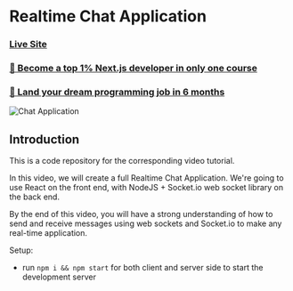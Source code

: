 # Realtime Chat Application

### [Live Site](https://realtime-chat-application.netlify.com)

### [🌟 Become a top 1% Next.js developer in only one course](https://jsmastery.pro/next15)
### [🚀 Land your dream programming job in 6 months](https://jsmastery.pro/masterclass)

![Chat Application](https://i.ytimg.com/vi/ZwFA3YMfkoc/maxresdefault.jpg)

## Introduction
This is a code repository for the corresponding video tutorial. 

In this video, we will create a full Realtime Chat Application. We're going to use  React on the front end, with NodeJS + Socket.io web socket library on the back end. 

By the end of this video, you will have a strong understanding of how to send and receive messages using web sockets and Socket.io to make any real-time application.


Setup:
- run ```npm i && npm start``` for both client and server side to start the development server
